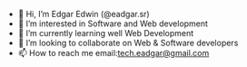 - 👋 Hi, I’m Edgar Edwin (@eadgar.sr)
- 👀 I’m interested in Software and Web development
- 🌱 I’m currently learning well Web Development
- 💞️ I’m looking to collaborate on Web & Software developers
- 📫 How to reach me email:tech.eadgar@gmail.com

<!---
prince-eadgar/prince-eadgar is a ✨ special ✨ repository because its `README.md` (this file) appears on your GitHub profile.
You can click the Preview link to take a look at your changes.
--->
